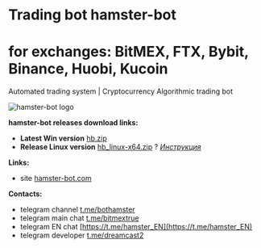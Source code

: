 # Trading bot hamster-bot
# for exchanges: BitMEX, FTX, Bybit, Binance, Huobi, Kucoin

Automated trading system | 
Cryptocurrency Algorithmic trading bot

![hamster-bot logo](/logo.png) 

__hamster-bot releases download links:__
* __Latest Win version__ [hb.zip](https://github.com/ksandric/hamster-bot/blob/master/hb.zip?raw=true)
* __Release Linux version__ [hb_linux-x64.zip](https://github.com/ksandric/hamster-bot/blob/master/hb_linux-x64.zip?raw=true)  ? *[Инструкция](https://t.me/bothamster/309)*

__Links:__
* site [hamster-bot.com](https://hamster-bot.com)

__Contacts:__
* telegram channel [t.me/bothamster](https://t.me/bothamster)
* telegram main chat [t.me/bitmextrue](https://t.me/bitmextrue)
* telegram EN chat [https://t.me/hamster_EN](https://t.me/hamster_EN)
* telegram developer [t.me/dreamcast2](https://t.me/dreamcast2)
